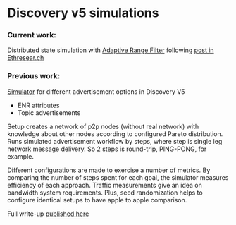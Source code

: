 # Discovery v5 simulations

### Current work:

Distributed state simulation with [Adaptive Range Filter](src/main/kotlin/org/ethereum/discv5/util/filter/AdaptiveRangeFilter.kt) following [post in Ethresear.ch](https://ethresear.ch/t/sharding-state-with-discovery-and-adaptive-range-filter-ads/7573)

### Previous work:
[Simulator](src/main/kotlin/org/ethereum/discv5/Simulator.kt) for different advertisement options in Discovery V5 
- ENR attributes
- Topic advertisements

Setup creates a network of p2p nodes (without real network) with knowledge about other nodes according to configured Pareto distribution. Runs simulated advertisement workflow by steps, where step is single leg network message delivery. So 2 steps is round-trip, PING-PONG, for example.

Different configurations are made to exercise a number of metrics. By comparing the number of steps spent for each goal, the simulator measures efficiency of each approach. Traffic measurements give an idea on bandwidth system requirements. Plus, seed randomization helps to configure identical setups to have apple to apple comparison. 

Full write-up [published here](https://hackmd.io/@zilm/BJGorvHzL)